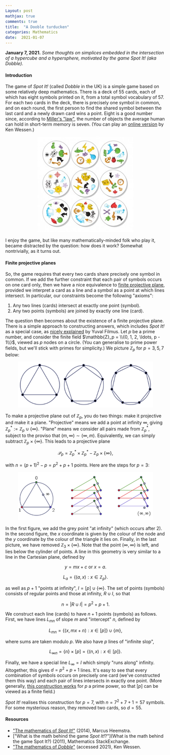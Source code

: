 ```yaml
---
Layout: post
mathjax: true
comments: true
title:  "A Dooble turducken"
categories: Mathematics
date:  2021-01-07
---
```


**January 7, 2021.** *Some thoughts on simplices embedded in the
  intersection of a hypercube and a hypersphere, motivated by the game Spot It! (aka Dobble).*

#### Introduction

The game of *Spot It!* (called *Dobble* in the UK) is a simple game
based on some relatively deep mathematics.
There is a deck of $55$ cards, each of which has eight symbols printed
on it, from a total symbol vocabulary of $57$.
For each two cards in the deck, there is precisely one symbol in
common, and on each round, the first person to find the shared symbol
between the last card and a newly drawn card wins a point.
Eight is a good number since, according to
[Miller's "law"](https://en.wikipedia.org/wiki/The_Magical_Number_Seven,_Plus_or_Minus_Two),
the number of objects the average human can hold in short-term memory
is seven.
(You can play an
[online version](http://thewessens.net/ClassroomApps/Main/intersection.html)
by Ken Wessen.)

<figure>
    <div style="text-align:center"><img src
    ="/images/posts/spotit1.jpg"/>
	</div>
	</figure>

I enjoy the game, but like many mathematically-minded folk who play
it, became distracted by the question: how does it work?
Somewhat nontrivially, as it turns out.

#### Finite projective planes

So, the game requires that every two cards share precisely one symbol
in common.
If we add the further constraint that each pair of symbols occurs on
one card only, then we have a nice equivalence to
[finite projective plane](https://en.wikipedia.org/wiki/Projective_plane),
provided we interpret a card as a line and a symbol as a point at
which lines intersect. In particular, our constraints become the
following "axioms":

1. Any two lines (cards) intersect at exactly one point (symbol).
2. Any two points (symbols) are joined by exactly one line (card).

The question then becomes about the existence of a finite projective
plane.
There is a simple approach to constructing answers, which includes
*Spot It!* as a special case, as
[nicely explained](https://math.stackexchange.com/questions/36798/what-is-the-math-behind-the-game-spot-it)
by Yuval Filmus.
Let $p$ be a prime number, and consider the finite field $\mathbb{Z}_p
= \\{0, 1, 2, \ldots, p - 1\\}$, viewed as $p$ nodes on a circle.
(You can generalise to prime power fields, but we'll stick with primes
for simplicity.)
We picture $\mathbb{Z}_p$ for $p = 3, 5, 7$ below:

<figure>
    <div style="text-align:center"><img src
    ="/images/posts/spotit2.png"/>
	</div>
	</figure>

To make a projective plane out of $\mathbb{Z}_p$, you do two things:
make it projective and make it a plane.
"Projective" means we add a point at infinity $\infty$,
giving $\mathbb{Z}_p^* := \mathbb{Z}_p \cup \{\infty\}$.
"Plane" means we consider all pairs made from $\mathbb{Z}_p^*$,
subject to the proviso that $(m, \infty) \sim (\infty, m)$.
Equivalently, we can simply subtract $\mathbb{Z}_p \times \{\infty\}$.
This leads to a projective plane

$$
\mathcal{P}_p = \mathbb{Z}_p^* \times \mathbb{Z}_p^* - \mathbb{Z}_p
\times \{\infty\},
$$

with $n = (p+ 1)^2 - p = p^2 + p + 1$ points.
Here are the steps for $p = 3$:

<figure>
    <div style="text-align:center"><img src
    ="/images/posts/spotit3.png"/>
	</div>
	</figure>

In the first figure, we add the grey point "at infinity" (which occurs
after $2$). In the second figure, the $x$ coordinate is given by the
colour of the node and the $y$ coordinate by the colour of the
triangle it lies on.
Finally, in the last picture, we have removed $\mathbb{Z}_3 \times \{\infty\}$.
Note that the point $(\infty, \infty)$ is left, and lies below the
cylinder of points.
A line in this geometry is very similar to a line in the Cartesian
plane, defined by

$$
y = mx + c \text{ or } x = a.
$$

$$
L_{a} = \{(a, x) : x \in \mathbb{Z}_p\}.
$$

as well as $p + 1$ "points at infinity", $I = [p] \cup \{\infty\}$.
The set of points (symbols) consists of regular points and those at infinity, $R
\cup I$, so that

$$
n = |R \cup I| = p^2 + p + 1.
$$

We construct each line (cards) to have $n + 1$ points (symbols) as
follows.
First, we have lines $L_{mn}$ of slope $m$ and "intercept" $n$,
defined by

$$
L_{mn} = \{(x, mx + n) : x \in [p]\} \cup \{m\},
$$

where sums are taken modulo $p$.
We also have $p$ lines of "infinite slop",

$$
L_{\infty n} = \{n\} \times [p] = \{(n, x) : x \in [p]\}.
$$

Finally, we have a special line $L_\infty = I$ which simply "runs
along" infinity. Altogether, this gives $d = p^2 + p + 1$ lines.
It's easy to see that every combination of symbols occurs on precisely
one card (we've constructed them this way) and each pair of lines
intersects in exactly one point.
(More generally, [this construction works](https://en.wikipedia.org/wiki/Projective_plane#Finite_projective_planes) for $p$ a prime power, so
that $[p]$ can be viewed as a finite field.)

*Spot It!* realises this construction for $p = 7$, with $n = 7^2 + 7 +
1 = 57$ symbols. For some mysterious reason, they removed two cards,
so $d = 55$.

#### Resources

- ["The mathematics of *Spot It!*"](https://openprairie.sdstate.edu/cgi/viewcontent.cgi?article=1016&context=jur)
(2014), Marcus Heemstra.
- ["What is the math behind the game *Spot It!*?"](What is the math
  behind the game Spot It?) (2011), Mathematics StackExchange.
- ["The mathematics of *Dobble*"](http://thewessens.net/ClassroomApps/Main/finitegeometry.html)
  (accessed 2021), Ken Wessen.

<!-- http://www.math.uchicago.edu/~may/VIGRE/VIGRE2011/REUPapers/Markov.pdf -->

<!-- It turns out to involve a wonderful overlap of
[pure](https://en.wikipedia.org/wiki/Incidence_geometry) and
[applied](https://en.wikipedia.org/wiki/Combinatorial_design)
mathematics, and there are many resources (see below) for learning
more. -->
